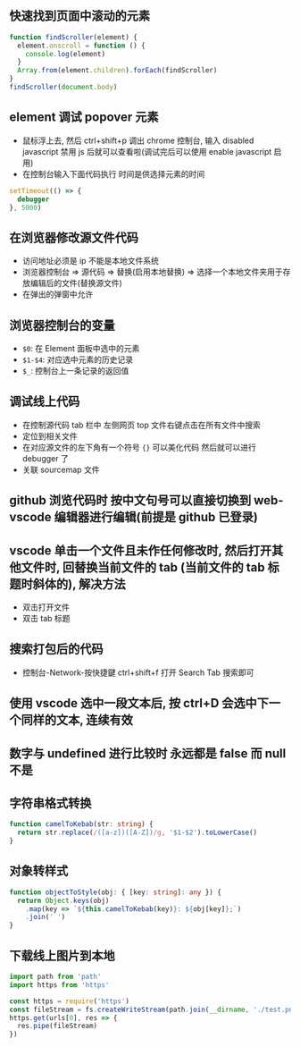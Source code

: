 ## 快速找到页面中滚动的元素

```js
function findScroller(element) {
  element.onscroll = function () {
    console.log(element)
  }
  Array.from(element.children).forEach(findScroller)
}
findScroller(document.body)
```

## element 调试 popover 元素

- 鼠标浮上去, 然后 ctrl+shift+p 调出 chrome 控制台, 输入 disabled javascript 禁用 js 后就可以查看啦(调试完后可以使用 enable javascript 启用)
- 在控制台输入下面代码执行 时间是供选择元素的时间

```js
setTimeout(() => {
  debugger
}, 5000)
```

## 在浏览器修改源文件代码

- 访问地址必须是 ip 不能是本地文件系统
- 浏览器控制台 => 源代码 => 替换(启用本地替换) => 选择一个本地文件夹用于存放编辑后的文件(替换源文件)
- 在弹出的弹窗中允许

## 浏览器控制台的变量

- `$0`: 在 Element 面板中选中的元素
- `$1-$4`: 对应选中元素的历史记录
- `$_`: 控制台上一条记录的返回值

## 调试线上代码

- 在控制源代码 tab 栏中 左侧网页 top 文件右键点击在所有文件中搜索
- 定位到相关文件
- 在对应源文件的左下角有一个符号 `{}` 可以美化代码 然后就可以进行 debugger 了
- 关联 sourcemap 文件

## github 浏览代码时 按中文句号可以直接切换到 web-vscode 编辑器进行编辑(前提是 github 已登录)

## vscode 单击一个文件且未作任何修改时, 然后打开其他文件时, 回替换当前文件的 tab (当前文件的 tab 标题时斜体的), 解决方法

- 双击打开文件
- 双击 tab 标题

## 搜索打包后的代码

- 控制台-Network-按快捷鍵 ctrl+shift+f 打开 Search Tab 搜索即可

## 使用 vscode 选中一段文本后, 按 ctrl+D 会选中下一个同样的文本, 连续有效

## 数字与 undefined 进行比较时 永远都是 false 而 null 不是

## 字符串格式转换

```ts
function camelToKebab(str: string) {
  return str.replace(/([a-z])([A-Z])/g, '$1-$2').toLowerCase()
}
```

## 对象转样式

```ts
function objectToStyle(obj: { [key: string]: any }) {
  return Object.keys(obj)
    .map(key => `${this.camelToKebab(key)}: ${obj[key]};`)
    .join(' ')
}
```

## 下载线上图片到本地

```js
import path from 'path'
import https from 'https'

const https = require('https')
const fileStream = fs.createWriteStream(path.join(__dirname, './test.png'))
https.get(urls[0], res => {
  res.pipe(fileStream)
})
```
